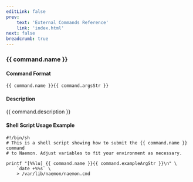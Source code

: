 ```yaml
---
editLink: false
prev:
    text: 'External Commands Reference'
    link: 'index.html'
next: false
breadcrumb: true
---
```


<script setup>
const command = {"args":[{"name":"service","type":"service"},{"name":"status_code","type":"int"},{"name":"plugin_output","type":"str"}],"name":"PROCESS_SERVICE_CHECK_RESULT","description":"This is used to submit a passive check result for a particular service. The 'status_code' field should be one of the following: 0=OK, 1=WARNING, 2=CRITICAL, 3=UNKNOWN. The 'plugin_output' field contains text output from the service check, along with optional performance data.","classes":["service"],"argsStr":";service;status_code;plugin_output","exampleArgStr":";service1;0;This is an example plugin output."};
</script>

<h3>{{ command.name }}</h3>

#### Command Format

`{{ command.name }}{{ command.argsStr }}`

#### Description

{{ command.description }}

#### Shell Script Usage Example

```sh-vue
#!/bin/sh
# This is a shell script showing how to submit the {{ command.name }} command
# to Naemon. Adjust variables to fit your environment as necessary.

printf "[%%lu] {{ command.name }}{{ command.exampleArgStr }}\n" \
    `date +%%s` \
    > /var/lib/naemon/naemon.cmd
```
